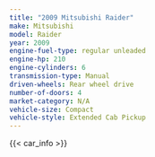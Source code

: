 ```yaml
---
title: "2009 Mitsubishi Raider"
make: Mitsubishi
model: Raider
year: 2009
engine-fuel-type: regular unleaded
engine-hp: 210
engine-cylinders: 6
transmission-type: Manual
driven-wheels: Rear wheel drive
number-of-doors: 4
market-category: N/A
vehicle-size: Compact
vehicle-style: Extended Cab Pickup
---
```


{{< car_info >}}
